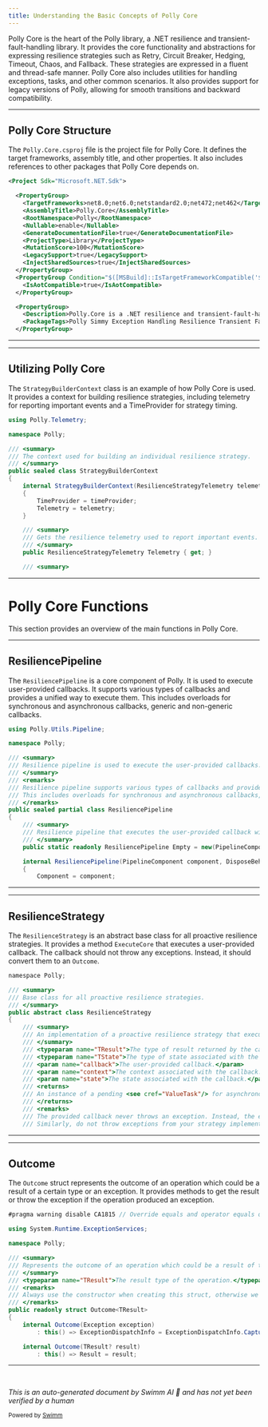 ```yaml
---
title: Understanding the Basic Concepts of Polly Core
---
```

Polly Core is the heart of the Polly library, a .NET resilience and transient-fault-handling library. It provides the core functionality and abstractions for expressing resilience strategies such as Retry, Circuit Breaker, Hedging, Timeout, Chaos, and Fallback. These strategies are expressed in a fluent and thread-safe manner. Polly Core also includes utilities for handling exceptions, tasks, and other common scenarios. It also provides support for legacy versions of Polly, allowing for smooth transitions and backward compatibility.

<SwmSnippet path="/src/Polly.Core/Polly.Core.csproj" line="1">

---

## Polly Core Structure

The `Polly.Core.csproj` file is the project file for Polly Core. It defines the target frameworks, assembly title, and other properties. It also includes references to other packages that Polly Core depends on.

```xml
﻿<Project Sdk="Microsoft.NET.Sdk">

  <PropertyGroup>
    <TargetFrameworks>net8.0;net6.0;netstandard2.0;net472;net462</TargetFrameworks>
    <AssemblyTitle>Polly.Core</AssemblyTitle>
    <RootNamespace>Polly</RootNamespace>
    <Nullable>enable</Nullable>
    <GenerateDocumentationFile>true</GenerateDocumentationFile>
    <ProjectType>Library</ProjectType>
    <MutationScore>100</MutationScore>
    <LegacySupport>true</LegacySupport>
    <InjectSharedSources>true</InjectSharedSources>
  </PropertyGroup>
  <PropertyGroup Condition="$([MSBuild]::IsTargetFrameworkCompatible('$(TargetFramework)', 'net8.0'))">
    <IsAotCompatible>true</IsAotCompatible>
  </PropertyGroup>

  <PropertyGroup>
    <Description>Polly.Core is a .NET resilience and transient-fault-handling library that allows developers to express resilience strategies such as Retry, Circuit Breaker, Hedging, Timeout, Chaos and Fallback in a fluent and thread-safe manner.</Description>
    <PackageTags>Polly Simmy Exception Handling Resilience Transient Fault Policy Circuit Breaker CircuitBreaker Chaos ChaosEngineering Retry Wait Fallback Timeout Parallelization Hedging</PackageTags>
  </PropertyGroup>
```

---

</SwmSnippet>

<SwmSnippet path="/src/Polly.Core/StrategyBuilderContext.cs" line="1">

---

## Utilizing Polly Core

The `StrategyBuilderContext` class is an example of how Polly Core is used. It provides a context for building resilience strategies, including telemetry for reporting important events and a TimeProvider for strategy timing.

```c#
using Polly.Telemetry;

namespace Polly;

/// <summary>
/// The context used for building an individual resilience strategy.
/// </summary>
public sealed class StrategyBuilderContext
{
    internal StrategyBuilderContext(ResilienceStrategyTelemetry telemetry, TimeProvider timeProvider)
    {
        TimeProvider = timeProvider;
        Telemetry = telemetry;
    }

    /// <summary>
    /// Gets the resilience telemetry used to report important events.
    /// </summary>
    public ResilienceStrategyTelemetry Telemetry { get; }

    /// <summary>
```

---

</SwmSnippet>

# Polly Core Functions

This section provides an overview of the main functions in Polly Core.

<SwmSnippet path="/src/Polly.Core/ResiliencePipeline.cs" line="1">

---

## ResiliencePipeline

The `ResiliencePipeline` is a core component of Polly. It is used to execute user-provided callbacks. It supports various types of callbacks and provides a unified way to execute them. This includes overloads for synchronous and asynchronous callbacks, generic and non-generic callbacks.

```c#
using Polly.Utils.Pipeline;

namespace Polly;

/// <summary>
/// Resilience pipeline is used to execute the user-provided callbacks.
/// </summary>
/// <remarks>
/// Resilience pipeline supports various types of callbacks and provides a unified way to execute them.
/// This includes overloads for synchronous and asynchronous callbacks, generic and non-generic callbacks.
/// </remarks>
public sealed partial class ResiliencePipeline
{
    /// <summary>
    /// Resilience pipeline that executes the user-provided callback without any additional logic.
    /// </summary>
    public static readonly ResiliencePipeline Empty = new(PipelineComponent.Empty, DisposeBehavior.Ignore, null);

    internal ResiliencePipeline(PipelineComponent component, DisposeBehavior disposeBehavior, ResilienceContextPool? pool)
    {
        Component = component;
```

---

</SwmSnippet>

<SwmSnippet path="/src/Polly.Core/ResilienceStrategy.cs" line="1">

---

## ResilienceStrategy

The `ResilienceStrategy` is an abstract base class for all proactive resilience strategies. It provides a method `ExecuteCore` that executes a user-provided callback. The callback should not throw any exceptions. Instead, it should convert them to an `Outcome`.

```c#
﻿namespace Polly;

/// <summary>
/// Base class for all proactive resilience strategies.
/// </summary>
public abstract class ResilienceStrategy
{
    /// <summary>
    /// An implementation of a proactive resilience strategy that executes the specified <paramref name="callback"/>.
    /// </summary>
    /// <typeparam name="TResult">The type of result returned by the callback.</typeparam>
    /// <typeparam name="TState">The type of state associated with the callback.</typeparam>
    /// <param name="callback">The user-provided callback.</param>
    /// <param name="context">The context associated with the callback.</param>
    /// <param name="state">The state associated with the callback.</param>
    /// <returns>
    /// An instance of a pending <see cref="ValueTask"/> for asynchronous executions or a completed <see cref="ValueTask"/> task for synchronous executions.
    /// </returns>
    /// <remarks>
    /// The provided callback never throws an exception. Instead, the exception is captured and converted to an <see cref="Outcome{TResult}"/>.
    /// Similarly, do not throw exceptions from your strategy implementation. Instead, return an exception instance as <see cref="Outcome{TResult}"/>.
```

---

</SwmSnippet>

<SwmSnippet path="/src/Polly.Core/Outcome.TResult.cs" line="1">

---

## Outcome

The `Outcome` struct represents the outcome of an operation which could be a result of a certain type or an exception. It provides methods to get the result or throw the exception if the operation produced an exception.

```c#
#pragma warning disable CA1815 // Override equals and operator equals on value types

using System.Runtime.ExceptionServices;

namespace Polly;

/// <summary>
/// Represents the outcome of an operation which could be a result of type <typeparamref name="TResult"/> or an exception.
/// </summary>
/// <typeparam name="TResult">The result type of the operation.</typeparam>
/// <remarks>
/// Always use the constructor when creating this struct, otherwise we do not guarantee binary compatibility.
/// </remarks>
public readonly struct Outcome<TResult>
{
    internal Outcome(Exception exception)
        : this() => ExceptionDispatchInfo = ExceptionDispatchInfo.Capture(Guard.NotNull(exception));

    internal Outcome(TResult? result)
        : this() => Result = result;

```

---

</SwmSnippet>

&nbsp;

*This is an auto-generated document by Swimm AI 🌊 and has not yet been verified by a human*

<SwmMeta version="3.0.0" repo-id="Z2l0aHViJTNBJTNBREVNTy1Qb2xseSUzQSUzQXN3aW1taW8=" repo-name="DEMO-Polly"><sup>Powered by [Swimm](/)</sup></SwmMeta>

